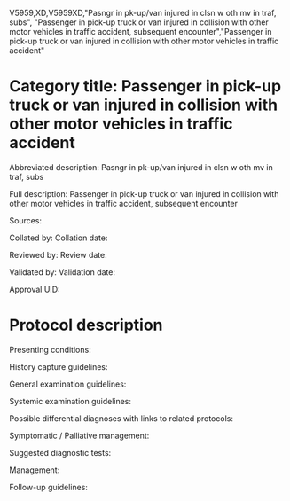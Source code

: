 V5959,XD,V5959XD,"Pasngr in pk-up/van injured in clsn w oth mv in traf, subs", "Passenger in pick-up truck or van injured in collision with other motor vehicles in traffic accident, subsequent encounter","Passenger in pick-up truck or van injured in collision with other motor vehicles in traffic accident"
# Category title: Passenger in pick-up truck or van injured in collision with other motor vehicles in traffic accident

Abbreviated description: Pasngr in pk-up/van injured in clsn w oth mv in traf, subs

Full description: Passenger in pick-up truck or van injured in collision with other motor vehicles in traffic accident, subsequent encounter

Sources:

Collated by:
Collation date:

Reviewed by:
Review date:

Validated by:
Validation date:

Approval UID:

# Protocol description

Presenting conditions:

History capture guidelines:

General examination guidelines:

Systemic examination guidelines:

Possible differential diagnoses with links to related protocols:

Symptomatic / Palliative management:

Suggested diagnostic tests:

Management:

Follow-up guidelines:
